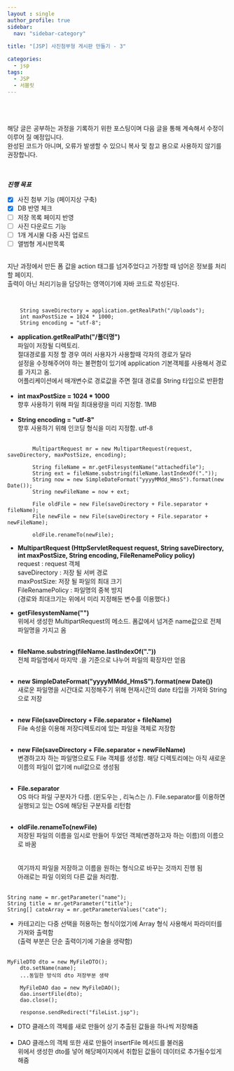 ```yaml
---
layout : single
author_profile: true
sidebar: 
  nav: "sidebar-category"
  
title: "[JSP] 사진첨부형 게시판 만들기 - 3"

categories:
  - jsp
tags:
  - JSP
  - 서블릿
---
```

<br><br><br>
해당 글은 공부하는 과정을 기록하기 위한 포스팅이며 다음 글을 통해 계속해서 수정이 이루어 질 예정입니다.<br>
완성된 코드가 아니며, 오류가 발생할 수 있으니 복사 및 참고 용으로 사용하지 않기를 권장합니다.<br><br><br>

***진행 목표***

 - [x] 사진 첨부 기능 (페이지상 구축)
 - [x] DB 반영 체크
 - [ ] 저장 목록 페이지 반영
 - [ ] 사진 다운로드 기능
 - [ ] 1개 게시물 다중 사진 업로드
 - [ ] 앨범형 게시판목록

<br>지난 과정에서 만든 폼 값을 action 태그를 넘겨주었다고 가정할 때 넘어온 정보를 처리할 페이지.<br>
출력이 아닌 처리기능을 담당하는 영역이기에 자바 코드로 작성된다.<br>

<br>

~~~
	String saveDirectory = application.getRealPath("/Uploads");
	int maxPostSize = 1024 * 1000;
	String encoding = "utf-8";
~~~
- **application.getRealPath("/폴더명")**<br>
파일이 저장될 디렉토리. <br>절대경로를 지정 할 경우 여러 사용자가 사용할때 각자의 경로가 달라<br>설정을 수정해주어야 하는 불편함이 있기에 application 기본객체를 사용해서 경로를 가지고 옴. <br>어플리케이션에서 매개변수로 경로값을 주면 절대 경로를 String 타입으로 반환함<br><br>
- **int maxPostSize = 1024 * 1000** <br>
향후 사용하기 위해 파일 최대용량을 미리 지정함. 1MB<br><br>
- **String encoding = "utf-8"**<br>
향후 사용하기 위해 인코딩 형식을 미리 지정함. utf-8<br><br>
~~~
		MultipartRequest mr = new MultipartRequest(request, saveDirectory, maxPostSize, encoding);
		
		String fileName = mr.getFilesystemName("attachedfile");
		String ext = fileName.substring(fileName.lastIndexOf("."));
		String now = new SimpleDateFormat("yyyyMMdd_HmsS").format(new Date());
		String newFileName = now + ext;
		
	 	File oldFile = new File(saveDirectory + File.separator + fileName);
		File newFile = new File(saveDirectory + File.separator + newFileName);
		
		oldFile.renameTo(newFile);
~~~ 

- **MultipartRequest (HttpServletRequest request, String saveDirectory, int maxPostSize, String encoding, FileRenamePolicy policy)**<br>request : request 객체<br>saveDirectory : 저장 될 서버 경로<br>maxPostSize: 저장 될 파일의 최대 크기<br>FileRenamePolicy : 파일명의 중복 방지<br>(경로와 최대크기는 위에서 미리 지정해둔 변수를 이용했다.)<br>

- **getFilesystemName("")**<br>위에서 생성한 MultipartRequest의 메소드. 폼값에서 넘겨준 name값으로 전체 파일명을 가지고 옴<br><br>
- **fileName.substring(fileName.lastIndexOf("."))**<br>전체 파일명에서 마지막 .을 기준으로 나누어 파일의 확장자만 얻음<br><br>
- **new SimpleDateFormat("yyyyMMdd_HmsS").format(new Date())**<br>새로운 파일명을 시간대로 지정해주기 위해 현재시간의 date 타입을 가져와 String으로 저장<br><br>
- **new File(saveDirectory + File.separator + fileName)**<br>File 속성을 이용해 저장디렉토리에 있는 파일을 객체로 저장함<br><br>
- **new File(saveDirectory + File.separator + newFileName)**<br>변경하고자 하는 파일명으로도 File 객체를 생성함. 해당 디렉토리에는 아직 새로운 이름의 파일이 없기에 null값으로 생성됨<br><br>
- **File.separator**<br>OS 마다 파일 구분자가 다름. (윈도우는 \, 리눅스는 /). File.separator를 이용하면 실행되고 있는 OS에 해당된 구분자를 리턴함<br><br>
- **oldFile.renameTo(newFile)**<br>저장된 파일의 이름을 임시로 만들어 두었던 객체(변경하고자 하는 이름)의 이름으로 바꿈<br>
<br><br>
여기까지 파일을 저장하고 이름을 원하는 형식으로 바꾸는 것까지 진행 됨<br>
아래로는 파일 이외의 다른 값을 처리함.<br><br>
~~~
String name = mr.getParameter("name");
String title = mr.getParameter("title");
String[] cateArray = mr.getParameterValues("cate");
~~~
- 카테고리는 다중 선택을 허용하는 형식이었기에 Array 형식 사용해서 파라미터를 가져와 출력함<br>(출력 부분은 단순 출력이기에 기술을 생략함) <br><Br>

~~~
MyFileDTO dto = new MyFileDTO();
	dto.setName(name); 
	...동일한 방식의 dto 저장부분 생략
	
	MyFileDAO dao = new MyFileDAO();
	dao.insertFile(dto);
	dao.close();

	response.sendRedirect("fileList.jsp");
~~~
- DTO 클래스의 객체를 새로 만들어 상기 추출된 값들을 하나씩 저장해줌<br><br>
- DAO 클래스의 객체 또한 새로 만들어 insertFile 메서드를 불러옴<br>위에서 생성한 dto를 넣어 해당페이지에서 취합된 값들이 데이터로 추가될수있게 해줌

